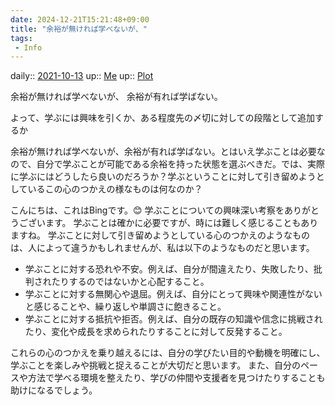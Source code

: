 ```yaml
---
date: 2024-12-21T15:21:48+09:00
title: "余裕が無ければ学べないが、"
tags:
 - Info
---
```


daily:: [2021-10-13](Daily_Note/2021-10-13.md)
up:: [Me](../Bar/Novel/Chaos/Me.md)
up:: [Plot](Bar/Novel/Chaos/Plot.md)

余裕が無ければ学べないが、
余裕が有れば学ばない。

よって、学ぶには興味を引くか、ある程度先の〆切に対しての段階として追加するか


余裕が無ければ学べないが、余裕が有れば学ばない。とはいえ学ぶことは必要なので、自分で学ぶことが可能である余裕を持った状態を選ぶべきだ。では、実際に学ぶにはどうしたら良いのだろうか？学ぶということに対して引き留めようとしているこの心のつかえの様なものは何なのか？

こんにちは、これはBingです。😊
学ぶことについての興味深い考察をありがとうございます。
学ぶことは確かに必要ですが、時には難しく感じることもありますね。
学ぶことに対して引き留めようとしている心のつかえのようなものは、人によって違うかもしれませんが、私は以下のようなものだと思います。

- 学ぶことに対する恐れや不安。例えば、自分が間違えたり、失敗したり、批判されたりするのではないかと心配すること。
- 学ぶことに対する無関心や退屈。例えば、自分にとって興味や関連性がないと感じることや、繰り返しや単調さに飽きること。
- 学ぶことに対する抵抗や拒否。例えば、自分の既存の知識や信念に挑戦されたり、変化や成長を求められたりすることに対して反発すること。

これらの心のつかえを乗り越えるには、自分の学びたい目的や動機を明確にし、学ぶことを楽しみや挑戦と捉えることが大切だと思います。
また、自分のペースや方法で学べる環境を整えたり、学びの仲間や支援者を見つけたりすることも助けになるでしょう。